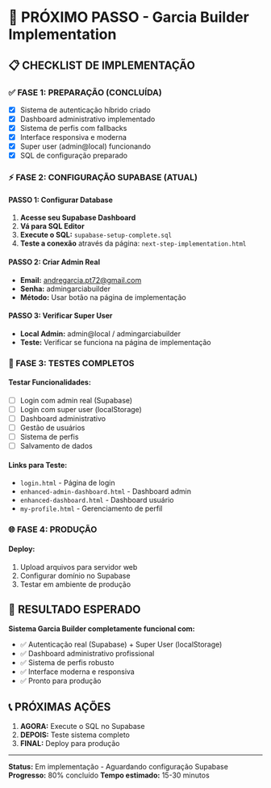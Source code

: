 # 🚀 PRÓXIMO PASSO - Garcia Builder Implementation

## 📋 CHECKLIST DE IMPLEMENTAÇÃO

### ✅ FASE 1: PREPARAÇÃO (CONCLUÍDA)
- [x] Sistema de autenticação híbrido criado
- [x] Dashboard administrativo implementado
- [x] Sistema de perfis com fallbacks
- [x] Interface responsiva e moderna
- [x] Super user (admin@local) funcionando
- [x] SQL de configuração preparado

### ⚡ FASE 2: CONFIGURAÇÃO SUPABASE (ATUAL)

#### PASSO 1: Configurar Database
1. **Acesse seu Supabase Dashboard**
2. **Vá para SQL Editor**
3. **Execute o SQL:** `supabase-setup-complete.sql`
4. **Teste a conexão** através da página: `next-step-implementation.html`

#### PASSO 2: Criar Admin Real
- **Email:** andregarcia.pt72@gmail.com
- **Senha:** admingarciabuilder
- **Método:** Usar botão na página de implementação

#### PASSO 3: Verificar Super User
- **Local Admin:** admin@local / admingarciabuilder
- **Teste:** Verificar se funciona na página de implementação

### 🧪 FASE 3: TESTES COMPLETOS

#### Testar Funcionalidades:
- [ ] Login com admin real (Supabase)
- [ ] Login com super user (localStorage)
- [ ] Dashboard administrativo
- [ ] Gestão de usuários
- [ ] Sistema de perfis
- [ ] Salvamento de dados

#### Links para Teste:
- `login.html` - Página de login
- `enhanced-admin-dashboard.html` - Dashboard admin
- `enhanced-dashboard.html` - Dashboard usuário
- `my-profile.html` - Gerenciamento de perfil

### 🌐 FASE 4: PRODUÇÃO

#### Deploy:
1. Upload arquivos para servidor web
2. Configurar domínio no Supabase
3. Testar em ambiente de produção

## 🎯 RESULTADO ESPERADO

**Sistema Garcia Builder completamente funcional com:**
- ✅ Autenticação real (Supabase) + Super User (localStorage)
- ✅ Dashboard administrativo profissional
- ✅ Sistema de perfis robusto
- ✅ Interface moderna e responsiva
- ✅ Pronto para produção

## 📞 PRÓXIMAS AÇÕES

1. **AGORA:** Execute o SQL no Supabase
2. **DEPOIS:** Teste sistema completo
3. **FINAL:** Deploy para produção

---

**Status:** Em implementação - Aguardando configuração Supabase
**Progresso:** 80% concluído
**Tempo estimado:** 15-30 minutos
